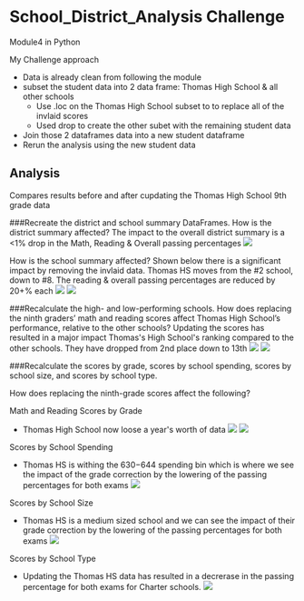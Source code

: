 # School_District_Analysis Challenge
Module4 in Python


My Challenge approach
- Data is already clean from following the module
- subset the student data into 2 data frame: Thomas High School & all other schools
	- Use .loc on the Thomas High School subset to to replace all of the invlaid scores
	- Used drop to create the other subet with the remaining student data
- Join those 2 dataframes data into a new student dataframe
- Rerun the analysis using the new student data 


## Analysis 
Compares results before and after cupdating the Thomas High School 9th grade data



###Recreate the district and school summary DataFrames.
How is the district summary affected?
The impact to the overall district summary is a <1% drop in the Math, Reading & Overall passing percentages
![](District_summary_comparison.png)

How is the school summary affected?
Shown below there is a significant impact by removing the invlaid data. Thomas HS moves from the #2 school, down to #8. The reading & overall passing percentages are reduced by 20+% each 
![](School_summary_invalid_data.png)
![](School_summary_updated_data.png)



###Recalculate the high- and low-performing schools.
How does replacing the ninth graders’ math and reading scores affect Thomas High School’s performance, relative to the other schools?
Updating the scores has resulted in a major impact Thomas's High School's ranking compared to the other schools. They have dropped from 2nd place down to 13th
![](school_performance_invalid.png)
![](school_performance_updated.png)


###Recalculate the scores by grade, scores by school spending, scores by school size, and scores by school type.

How does replacing the ninth-grade scores affect the following?


Math and Reading Scores by Grade
- Thomas High School now loose a year's worth of data
![](Math_scores_comparison.png)
![](Reading_scores_comparison.png)


Scores by School Spending
- Thomas HS is withing the $630-$644 spending bin which is where we see the impact of the grade correction by the lowering of the passing percentages for both exams
![](Scores_by_school_spending.png)


Scores by School Size
- Thomas HS is a medium sized school and we can see the impact of their grade correction by the lowering of the passing percentages for both exams
![](Scores_by_school_size.png)

Scores by School Type
- Updating the Thomas HS data has resulted in a decrerase in the passing percentage for both exams for Charter schools.
![](Scores_by_school_type.png)